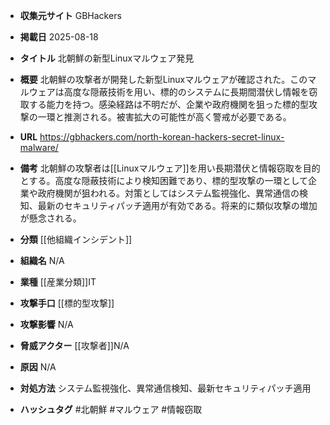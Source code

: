 - **収集元サイト**
GBHackers

- **掲載日**
2025-08-18

- **タイトル**
北朝鮮の新型Linuxマルウェア発見

- **概要**
北朝鮮の攻撃者が開発した新型Linuxマルウェアが確認された。このマルウェアは高度な隠蔽技術を用い、標的のシステムに長期間潜伏し情報を窃取する能力を持つ。感染経路は不明だが、企業や政府機関を狙った標的型攻撃の一環と推測される。被害拡大の可能性が高く警戒が必要である。

- **URL**
https://gbhackers.com/north-korean-hackers-secret-linux-malware/

- **備考**
北朝鮮の攻撃者は[[Linuxマルウェア]]を用い長期潜伏と情報窃取を目的とする。高度な隠蔽技術により検知困難であり、標的型攻撃の一環として企業や政府機関が狙われる。対策としてはシステム監視強化、異常通信の検知、最新のセキュリティパッチ適用が有効である。将来的に類似攻撃の増加が懸念される。

- **分類**
[[他組織インシデント]]

- **組織名**
N/A

- **業種**
[[産業分類]]IT

- **攻撃手口**
[[標的型攻撃]]

- **攻撃影響**
N/A

- **脅威アクター**
[[攻撃者]]N/A

- **原因**
N/A

- **対処方法**
システム監視強化、異常通信検知、最新セキュリティパッチ適用

- **ハッシュタグ**
#北朝鮮 #マルウェア #情報窃取
